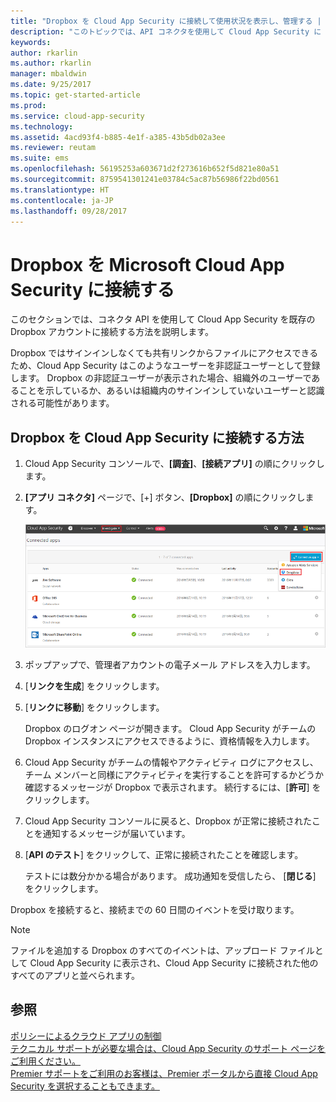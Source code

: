 ```yaml
---
title: "Dropbox を Cloud App Security に接続して使用状況を表示し、管理する | Microsoft Docs"
description: "このトピックでは、API コネクタを使用して Cloud App Security に Dropbox アプリを接続する方法に関する情報を提供します。"
keywords: 
author: rkarlin
ms.author: rkarlin
manager: mbaldwin
ms.date: 9/25/2017
ms.topic: get-started-article
ms.prod: 
ms.service: cloud-app-security
ms.technology: 
ms.assetid: 4acd93f4-b885-4e1f-a385-43b5db02a3ee
ms.reviewer: reutam
ms.suite: ems
ms.openlocfilehash: 56195253a603671d2f273616b652f5d821e80a51
ms.sourcegitcommit: 8759541301241e03784c5ac87b56986f22bd0561
ms.translationtype: HT
ms.contentlocale: ja-JP
ms.lasthandoff: 09/28/2017
---
```

# <a name="connect-dropbox-to-microsoft-cloud-app-security"></a>Dropbox を Microsoft Cloud App Security に接続する
このセクションでは、コネクタ API を使用して Cloud App Security を既存の Dropbox アカウントに接続する方法を説明します。  
 
 
Dropbox ではサインインしなくても共有リンクからファイルにアクセスできるため、Cloud App Security はこのようなユーザーを非認証ユーザーとして登録します。 Dropbox の非認証ユーザーが表示された場合、組織外のユーザーであることを示しているか、あるいは組織内のサインインしていないユーザーと認識される可能性があります。

## <a name="how-to-connect-dropbox-to-cloud-app-security"></a>Dropbox を Cloud App Security に接続する方法  
  
1.  Cloud App Security コンソールで、**[調査]**、**[接続アプリ]** の順にクリックします。  
  
2.  **[アプリ コネクタ]** ページで、[+] ボタン、**[Dropbox]** の順にクリックします。  
  
     ![Dropbox の接続](./media/connect-dropbox.png "Dropbox の接続")  
  
3.  ポップアップで、管理者アカウントの電子メール アドレスを入力します。  
  
4.  [**リンクを生成**] をクリックします。  
  
5.  [**リンクに移動**] をクリックします。  
  
     Dropbox のログオン ページが開きます。 Cloud App Security がチームの Dropbox インスタンスにアクセスできるように、資格情報を入力します。  
  
6.  Cloud App Security がチームの情報やアクティビティ ログにアクセスし、チーム メンバーと同様にアクティビティを実行することを許可するかどうか確認するメッセージが Dropbox で表示されます。 続行するには、[**許可**] をクリックします。  
  
7.  Cloud App Security コンソールに戻ると、Dropbox が正常に接続されたことを通知するメッセージが届いています。  
  
8.  [**API のテスト**] をクリックして、正常に接続されたことを確認します。  
  
     テストには数分かかる場合があります。 成功通知を受信したら、 [**閉じる**] をクリックします。  
  
Dropbox を接続すると、接続までの 60 日間のイベントを受け取ります。

> [!NOTE] 
> ファイルを追加する Dropbox のすべてのイベントは、アップロード ファイルとして Cloud App Security に表示され、Cloud App Security に接続された他のすべてのアプリと並べられます。 
 
## <a name="see-also"></a>参照  
[ポリシーによるクラウド アプリの制御](control-cloud-apps-with-policies.md)   
[テクニカル サポートが必要な場合は、Cloud App Security のサポート ページをご利用ください。](http://support.microsoft.com/oas/default.aspx?prid=16031)   
[Premier サポートをご利用のお客様は、Premier ポータルから直接 Cloud App Security を選択することもできます。](https://premier.microsoft.com/)  
  
  